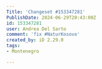 ```yaml
---
Title: 'Changeset #153347281'
PublishDate: 2024-06-29T20:43:00Z
id: 153347281
user: Andrea Del Sarto
comment: 'fix #NaturKosovo'
created_by: iD 2.29.0
tags:
- Montenegro

---
```


